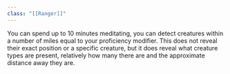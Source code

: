 ```yaml
---
class: "[[Ranger]]"
---
```

You can spend up to 10 minutes meditating, you can detect creatures within a number of miles equal to your proficiency modifier. This does not reveal their exact position or a specific creature, but it does reveal what creature types are present, relatively how many there are and the approximate distance away they are.